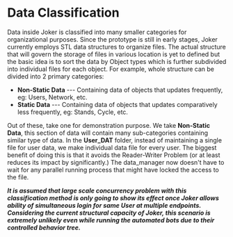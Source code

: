 # Data Classification
Data inside Joker is classified into many smaller categories for organizational purposes. Since the prototype is still in early stages, Joker currently employs STL data structures to organize files. The actual structure that will govern the storage of files in various location is yet to defined but the basic idea is to sort the data by Object types which is further subdivided into individual files for each object.
For example, whole structure can be divided into 2 primary categories:
- **Non-Static Data** --- Containing data of objects that updates frequently, eg: Users, Network, etc.
- **Static Data** --- Containing data of objects that updates comparatively less frequently, eg: Stands, Cycle, etc.

Out of these, take one for demonstration purpose. We take **Non-Static Data**, this section of data will contain many sub-categories containing similar type of data. In the **User_DAT** folder, instead of maintaining a single file for user data, we make individual data file for every user. The biggest benefit of doing this is that it avoids the Reader-Writer Problem (or at least reduces its impact by significantly.)
The data_manager now doesn't have to wait for any parallel running process that might have locked the access to the file.

***It is assumed that large scale concurrency problem with this classification method is only going to show its effect once Joker allows ability of simultaneous login for same User at multiple endpoints. Considering the current structural capacity of Joker, this scenario is extremely unlikely even while running the automated bots due to their controlled behavior tree.***
